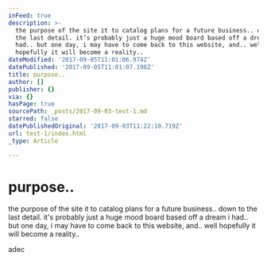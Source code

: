 ```yaml
---
inFeed: true
description: >-
  the purpose of the site it to catalog plans for a future business.. down to
  the last detail. it’s probably just a huge mood board based off a dream i
  had.. but one day, i may have to come back to this website, and.. well
  hopefully it will become a reality..
dateModified: '2017-09-05T11:01:06.974Z'
datePublished: '2017-09-05T11:01:07.198Z'
title: purpose..
author: []
publisher: {}
via: {}
hasPage: true
sourcePath: _posts/2017-09-03-test-1.md
starred: false
datePublishedOriginal: '2017-09-03T11:22:10.719Z'
url: test-1/index.html
_type: Article

---
```

# purpose..

the purpose of the site it to catalog plans for a future business.. down to the last detail. it's probably just a huge mood board based off a dream i had.. but one day, i may have to come back to this website, and.. well hopefully it will become a reality..

adec